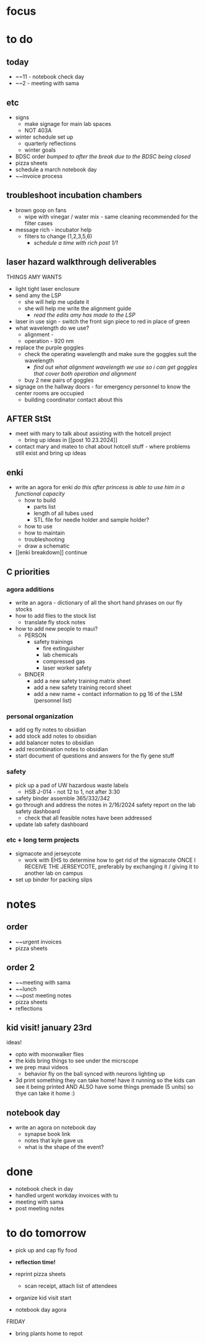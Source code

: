 # focus

# to do

## today
- ~~11 - notebook check day
- ~~2 - meeting with sama
## etc
- signs
	- make signage for main lab spaces
	- NOT 403A
- winter schedule set up
	- quarterly reflections 
	- winter goals
- BDSC order *bumped to after the break due to the BDSC being closed*
- pizza sheets
- schedule a march notebook day
- ~~invoice process
## troubleshoot incubation chambers
- brown goop on fans
	- wipe with vinegar / water mix - same cleaning recommended for the filter cases
- message rich - incubator help
	- filters to change (1,2,3,5,6)
		- *schedule a time with rich post 1/1*
## laser hazard walkthrough deliverables
THINGS AMY WANTS
- light tight laser enclosure
- send amy the LSP
	- she will help me update it
	- she will help me write the alignment guide
		- *read the edits amy has made to the LSP*
- laser in use sign - switch the front sign piece to red in place of green
- what wavelength do we use?
	- alignment -
	- operation - 920 nm
- replace the purple goggles 
	- check the operating wavelength and make sure the goggles suit the wavelength
		- *find out what alignment wavelength we use so i can get goggles that cover both operation and alignment*
	- buy 2 new pairs of goggles
- signage on the hallway doors - for emergency personnel to know the center rooms are occupied
	- building coordinator contact about this
## AFTER StSt
- meet with mary to talk about assisting with the hotcell project
	- bring up ideas in [[post 10.23.2024]]
- contact mary and mateo to chat about hotcell stuff - where problems still exist and bring up ideas
## enki
- write an agora for enki *do this after princess is able to use him in a functional capacity*
	- how to build 
		- parts list
		- length of all tubes used
		- STL file for needle holder and sample holder?
	- how to use
	- how to maintain
	- troubleshooting
	- draw a schematic
- [[enki breakdown]] continue
## C priorities 
### agora additions
- write an agora - dictionary of all the short hand phrases on our fly stocks
- how to add flies to the stock list
	- translate fly stock notes
- how to add new people to maui?
	- PERSON
		- safety trainings
			- fire extinguisher
			- lab chemicals
			- compressed gas
			- laser worker safety
	- BINDER
		- add a new safety training matrix sheet
		- add a new safety training record sheet
		- add a new name + contact information to pg 16 of the LSM (personnel list)
### personal organization
- add og fly notes to obsidian
- add stock add notes to obsidian
- add balancer notes to obsidian
- add recombination notes to obsidian
- start document of questions and answers for the fly gene stuff
### safety
- pick up a pad of UW hazardous waste labels 
	- HSB J-014 - not 12 to 1, not after 3:30
- safety binder assemble 365/332/342
- go through and address the notes in 2/16/2024 safety report on the lab safety dashboard
	- check that all feasible notes have been addressed
- update lab safety dashboard
### etc + long term projects
- sigmacote and jerseycote
	- work with EHS to determine how to get rid of the sigmacote ONCE I RECEIVE THE JERSEYCOTE, preferably by exchanging it / giving it to another lab on campus
- set up binder for packing slips
# notes
## order
- ~~urgent invoices
- pizza sheets
## order 2
- ~~meeting with sama
- ~~lunch
- ~~post meeting notes
- pizza sheets
- reflections
## kid visit! january 23rd

ideas!
- opto with moonwalker flies
- the kids bring things to see under the micrscope
- we prep maui videos 
	- behavior fly on the ball synced with neurons lighting up
- 3d print something they can take home! have it running so the kids can see it being printed AND ALSO have some things premade (5 units) so thye can take it home :)
## notebook day
- write an agora on notebook day
	- synapse book link
	- notes that kyle gave us
	- what is the shape of the event?
# done
- notebook check in day
- handled urgent workday invoices with tu
- meeting with sama
- post meeting notes
# to do tomorrow
- pick up and cap fly food
- **reflection time!**
- reprint pizza sheets
	- scan receipt, attach list of attendees

- organize kid visit start
- notebook day agora

FRIDAY
- bring plants home to repot